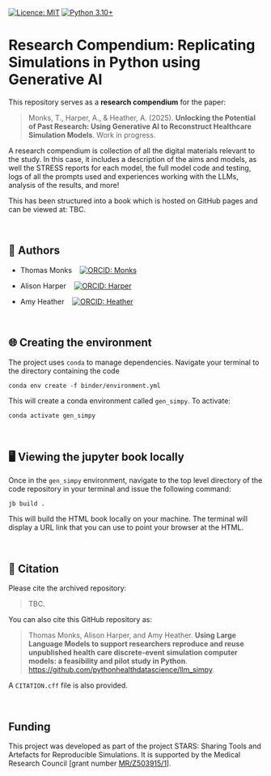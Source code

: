 [![Licence: MIT](https://img.shields.io/badge/Licence-MIT-yellow.svg)](https://opensource.org/licenses/MIT)
[![Python 3.10+](https://img.shields.io/badge/-Python_≥_3.10-306998?logo=python&logoColor=white)](https://www.python.org/downloads/release/python-360+/)

<!--TODO: Add DOI badge-->

# Research Compendium: Replicating Simulations in Python using Generative AI

This repository serves as a **research compendium** for the paper:

> Monks, T., Harper, A., & Heather, A. (2025). **Unlocking the Potential of Past Research: Using Generative AI to Reconstruct Healthcare Simulation Models**. Work in progress. <!--TODO: Add URL-->

A research compendium is collection of all the digital materials relevant to the study. In this case, it includes a description of the aims and models, as well the STRESS reports for each model, the full model code and testing, logs of all the prompts used and experiences working with the LLMs, analysis of the results, and more!

This has been structured into a book which is hosted on GitHub pages and can be viewed at: TBC. <!--TODO: Add URL-->

<br>

## 👥 Authors

* Thomas Monks &nbsp;&nbsp; [![ORCID: Monks](https://img.shields.io/badge/ORCID-0000--0003--2631--4481-brightgreen)](https://orcid.org/0000-0003-2631-4481)

* Alison Harper &nbsp;&nbsp; [![ORCID: Harper](https://img.shields.io/badge/ORCID-0000--0001--5274--5037-brightgreen)](https://orcid.org/0000-0001-5274-5037)

* Amy Heather &nbsp;&nbsp; [![ORCID: Heather](https://img.shields.io/badge/ORCID-0000--0002--6596--3479-brightgreen)](https://orcid.org/0000-0002-6596-3479)

<br>

## 🌐 Creating the environment

The project uses `conda` to manage dependencies. Navigate your terminal to the directory containing the code

```
conda env create -f binder/environment.yml
```

This will create a conda environment called `gen_simpy`. To activate:

```
conda activate gen_simpy
```

<br>

## 🖥️ Viewing the jupyter book locally

Once in the `gen_simpy` environment, navigate to the top level directory of the code repository in your terminal and issue the following command:

```
jb build .
```

This will build the HTML book locally on your machine.  The terminal will display a URL link that you can use to point your browser at the HTML.

<br>

## 📝 Citation

Please cite the archived repository:

> TBC. <!--TODO: Add Zenodo citation-->

You can also cite this GitHub repository as:

> Thomas Monks, Alison Harper, and Amy Heather. **Using Large Language Models to support researchers reproduce and reuse unpublished health care discrete-event simulation computer models: a feasibility and pilot study in Python**. <https://github.com/pythonhealthdatascience/llm_simpy>.

A `CITATION.cff` file is also provided.

<br>

## Funding

This project was developed as part of the project STARS: Sharing Tools and Artefacts for Reproducible Simulations. It is supported by the Medical Research Council [grant number [MR/Z503915/1](https://gtr.ukri.org/projects?ref=MR%2FZ503915%2F1)].